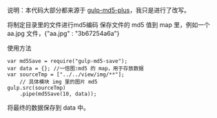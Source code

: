 说明：本代码大部分都来源于 [gulp-md5-plus](https://github.com/wpfpizicai/gulp-md5-plus)，我只是进行了改写。

将制定目录里的文件进行md5编码
保存文件的 md5 值到 map 里，例如一个 aa.jpg 文件，{"aa.jpg" : "3b67254a6a"} 

使用方法

	var md5Save = require("gulp-md5-save");
	var data = {}; //一倍图:md5 的 map，用于存放数据
	var sourceTmp = ["../../view/img/**"];
        // 具体模块 img 里的图片 md5
    gulp.src(sourceTmp)
        .pipe(md5Save(10, data));

将最终的数据保存到 data 中。